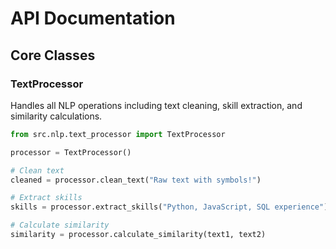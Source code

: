 # API Documentation

## Core Classes

### TextProcessor
Handles all NLP operations including text cleaning, skill extraction, and similarity calculations.

```python
from src.nlp.text_processor import TextProcessor

processor = TextProcessor()

# Clean text
cleaned = processor.clean_text("Raw text with symbols!")

# Extract skills
skills = processor.extract_skills("Python, JavaScript, SQL experience")

# Calculate similarity
similarity = processor.calculate_similarity(text1, text2)